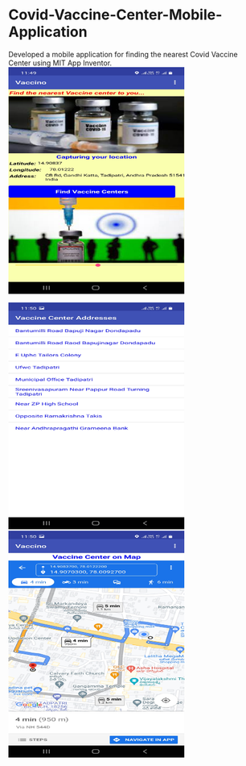 # Covid-Vaccine-Center-Mobile-Application
Developed a mobile application for finding the nearest Covid Vaccine Center using MIT App Inventor.
<img src="HomePage.jpg" width="350" height="450">

<img src="VaccineCenters.jpg" width="350" height="450">

<img src="MapNavigation.jpg" width="350" height="450">


